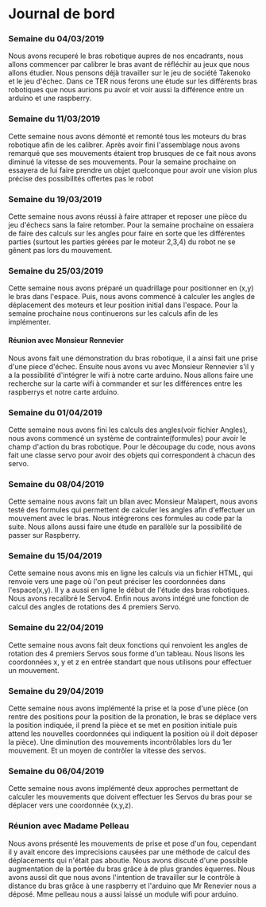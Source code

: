 # Journal de bord

### Semaine du 04/03/2019 
Nous avons recuperé le bras robotique aupres de nos encadrants, nous allons commencer par calibrer le 
bras avant de réfléchir au jeux que nous allons étudier. Nous pensons déjà travailler sur le jeu de société Takenoko et le jeu 
d'échec.
Dans ce TER nous ferons une étude sur les différents bras robotiques que nous aurions pu avoir et voir aussi la différence entre 
un arduino et une raspberry.

### Semaine du 11/03/2019
Cette semaine nous avons démonté et remonté tous les moteurs du bras robotique afin de les calibrer. 
Après avoir fini l'assemblage nous avons remarqué que ses mouvements étaient trop brusques de ce fait nous avons diminué la 
vitesse de ses mouvements.
Pour la semaine prochaine on essayera de lui faire prendre un objet quelconque pour avoir une vision plus précise des 
possibilités offertes pas le robot

### Semaine du 19/03/2019
Cette semaine nous avons réussi à faire attraper et reposer une pièce du jeu d'échecs sans la faire 
retomber.
Pour la semaine prochaine on essaiera de faire des calculs sur les angles pour faire en sorte que les différentes parties 
(surtout les parties gérées par le moteur 2,3,4) du robot ne se gênent pas lors du mouvement. 


### Semaine du 25/03/2019
Cette semaine nous avons préparé un quadrillage pour positionner en (x,y) le bras dans l'espace. Puis, nous avons commencé à calculer les angles de déplacement des moteurs et leur position initial dans l'espace.
Pour la semaine prochaine nous continuerons sur les calculs afin de les implémenter.

#### Réunion avec Monsieur Rennevier
Nous avons fait une démonstration du bras robotique, il a ainsi fait une prise d'une piece d'échec. Ensuite nous avons vu avec 
Monsieur Rennevier s'il y a la possibilité d'intégrer le wifi à notre carte arduino. Nous allons faire une recherche sur la 
carte wifi à commander et sur les différences entre les raspberrys et notre carte arduino.


### Semaine du 01/04/2019
Cette semaine nous avons fini les calculs des angles(voir fichier Angles), nous avons commencé un système de contrainte(formules) pour avoir le champ d'action du bras robotique.
Pour le découpage du code, nous avons fait une classe servo pour avoir des objets qui correspondent à chacun des servo.

### Semaine du 08/04/2019
Cette semaine nous avons fait un bilan avec Monsieur Malapert, nous avons testé des formules qui permettent de calculer les angles afin d'effectuer un mouvement avec le bras. Nous intégrerons ces formules au code par la suite.
Nous allons aussi faire une étude en parallèle sur la possibilité de passer sur Raspberry.

### Semaine du 15/04/2019
Cette semaine nous avons mis en ligne les calculs via un fichier HTML, qui renvoie vers une page où l'on peut préciser les coordonnées dans l'espace(x,y). Il y a aussi en ligne le début de l'étude des bras robotiques. Nous avons recalibré le Servo4.
Enfin nous avons intégré une fonction de calcul des angles de rotations des 4 premiers Servo.

### Semaine du 22/04/2019
Cette semaine nous avons fait deux fonctions qui renvoient les angles de rotation des 4 premiers Servos sous forme d'un tableau.
Nous lisons les coordonnées x, y et z en entrée standart que nous utilisons pour effectuer un mouvement.

### Semaine du 29/04/2019
Cette semaine nous avons implémenté la prise et la pose d'une pièce (on rentre des positions pour la position de la pronation, le bras se déplace vers la position indiquée, il prend la pièce et se met en position initiale puis attend les nouvelles coordonnées qui indiquent la position où il doit déposer la pièce).
Une diminution des mouvements incontrôlables lors du 1er mouvement.
Et un moyen de contrôler la vitesse des servos.

### Semaine du 06/04/2019
Cette semaine nous avons implémenté deux approches permettant de calculer les mouvements que doivent effectuer les Servos du bras pour se déplacer vers une coordonnée (x,y,z).

### Réunion avec Madame Pelleau
Nous avons présenté les mouvements de prise et pose d'un fou, cependant il y avait encore des imprecisions causées par une méthode de calcul des déplacements qui n'était pas aboutie. Nous avons discuté d'une possible augmentation de la portée du bras grâce à de plus grandes équerres. Nous avons aussi dit que nous avons l'intention de travailler sur le contrôle à distance du bras grâce à une raspberry et l'arduino que Mr Renevier nous a déposé. Mme pelleau nous a aussi laissé un module wifi pour arduino.
